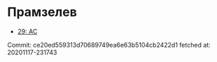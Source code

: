 # Прамзелев
- [29: AC](29.md)

Commit: ce20ed559313d70689749ea6e63b5104cb2422d1
 fetched at: 20201117-231743
